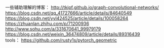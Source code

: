 一些辅助理解的博客：
http://tkipf.github.io/graph-convolutional-networks/  
https://blog.csdn.net/qq_41727666/article/details/84640549  
https://blog.csdn.net/yyl424525/article/details/100058264  
https://zhuanlan.zhihu.com/p/71200936  
http://www.sohu.com/a/331670641_99979179  
https://blog.csdn.net/weixin_36474809/article/details/89316439  
tools：
https://github.com/rusty1s/pytorch_geometric
